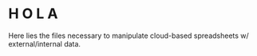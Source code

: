 # H O L A

Here lies the files necessary to manipulate cloud-based spreadsheets w/ external/internal data.
